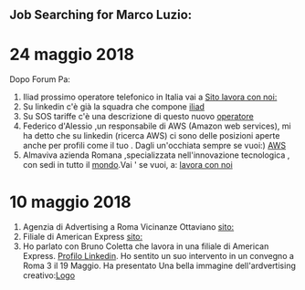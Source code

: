 Job Searching for Marco Luzio:
------------------------------
# 24 maggio 2018
Dopo Forum Pa:

1. Iliad prossimo operatore telefonico in Italia vai a [Sito lavora con noi:](http://iliad.it/lavoraConNoi.html)
2. Su linkedin c'è già la squadra che compone [iliad](https://www.linkedin.com/search/results/index/?keywords=iliad&origin=GLOBAL_SEARCH_HEADER)
3. Su SOS tariffe c'è una descrizione di questo nuovo [operatore](https://www.sostariffe.it/news/iliad-sara-il-4-operatore-mobile-low-cost-259422/)
3. Federico d'Alessio ,un responsabile di AWS (Amazon web services), mi ha detto che su linkedin (ricerca AWS) ci sono delle posizioni aperte anche per profili come il tuo . Dagli un'occhiata sempre se vuoi:) [AWS](https://aws.amazon.com/it/) 
4. Almaviva azienda Romana ,specializzata nell'innovazione tecnologica , con sedi in tutto il [mondo](http://www.almaviva.it/IT/ChiSiamo/DoveSiamo/Pagine/default.aspx?status=country&idPaese=2).Vai ' se vuoi, a:  [lavora con noi](http://www.almaviva.it/IT/ChiSiamo/LavoraConNoi/Pagine/Neolaureati-in-discipline-scientifiche.aspx)

# 10 maggio 2018

1. Agenzia di Advertising a Roma Vicinanze Ottaviano [sito:](http://www.alanadvantage.net/)
2. Filiale di American Express [sito:](https://www.americanexpress.com/it/content/about-american-express.html?inav=it_sitefooter_about)
3. Ho parlato con Bruno Coletta che lavora in una filiale di American Express. [Profilo Linkedin](https://www.linkedin.com/in/brunocoletta/). Ho sentito un suo intervento in un convegno a Roma 3 il 19 Maggio. 
Ha presentato Una bella immagine dell'ardvertising creativo:[Logo](https://raw.githubusercontent.com/scarimp/Job-Searching/master/logo_advertising.png)

